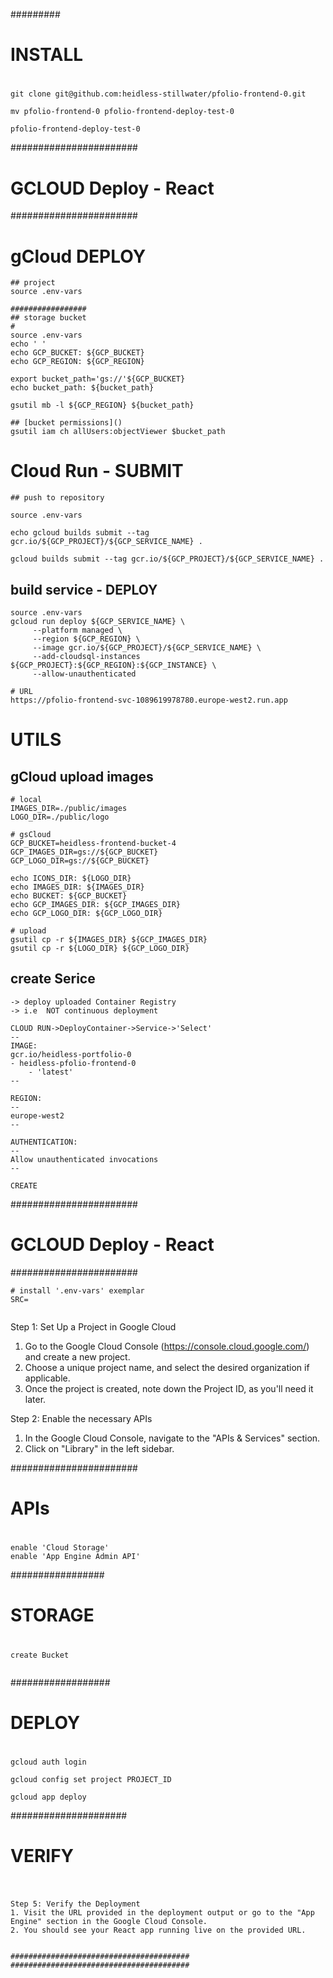 

#########
# INSTALL
#
```
git clone git@github.com:heidless-stillwater/pfolio-frontend-0.git

mv pfolio-frontend-0 pfolio-frontend-deploy-test-0

pfolio-frontend-deploy-test-0

```
  
#######################
# GCLOUD Deploy - React
#######################

# gCloud DEPLOY
```
## project
source .env-vars

#################
## storage bucket
#
source .env-vars
echo ' '
echo GCP_BUCKET: ${GCP_BUCKET}
echo GCP_REGION: ${GCP_REGION}

export bucket_path='gs://'${GCP_BUCKET}
echo bucket_path: ${bucket_path}

gsutil mb -l ${GCP_REGION} ${bucket_path}

## [bucket permissions]()
gsutil iam ch allUsers:objectViewer $bucket_path

```

# Cloud Run - SUBMIT
```
## push to repository

source .env-vars

echo gcloud builds submit --tag gcr.io/${GCP_PROJECT}/${GCP_SERVICE_NAME} .

gcloud builds submit --tag gcr.io/${GCP_PROJECT}/${GCP_SERVICE_NAME} .

```

## build service - DEPLOY
```
source .env-vars
gcloud run deploy ${GCP_SERVICE_NAME} \
     --platform managed \
     --region ${GCP_REGION} \
     --image gcr.io/${GCP_PROJECT}/${GCP_SERVICE_NAME} \
     --add-cloudsql-instances ${GCP_PROJECT}:${GCP_REGION}:${GCP_INSTANCE} \
     --allow-unauthenticated

# URL
https://pfolio-frontend-svc-1089619978780.europe-west2.run.app

```




















# UTILS
## gCloud upload images
```
# local
IMAGES_DIR=./public/images
LOGO_DIR=./public/logo

# gsCloud
GCP_BUCKET=heidless-frontend-bucket-4
GCP_IMAGES_DIR=gs://${GCP_BUCKET}
GCP_LOGO_DIR=gs://${GCP_BUCKET}

echo ICONS_DIR: ${LOGO_DIR}
echo IMAGES_DIR: ${IMAGES_DIR}
echo BUCKET: ${GCP_BUCKET}
echo GCP_IMAGES_DIR: ${GCP_IMAGES_DIR}
echo GCP_LOGO_DIR: ${GCP_LOGO_DIR}

# upload
gsutil cp -r ${IMAGES_DIR} ${GCP_IMAGES_DIR}
gsutil cp -r ${LOGO_DIR} ${GCP_LOGO_DIR}

```

## create Serice
```
-> deploy uploaded Container Registry
-> i.e  NOT continuous deployment

CLOUD RUN->DeployContainer->Service->'Select'
--
IMAGE:
gcr.io/heidless-portfolio-0
- heidless-pfolio-frontend-0
	- 'latest'
--

REGION:
--
europe-west2
--

AUTHENTICATION:
--
Allow unauthenticated invocations
--

CREATE

```




#######################
# GCLOUD Deploy - React
#######################
```
# install '.env-vars' exemplar
SRC=


```

Step 1: Set Up a Project in Google Cloud
1. Go to the Google Cloud Console (https://console.cloud.google.com/) and create a new project.
2. Choose a unique project name, and select the desired organization if applicable.
3. Once the project is created, note down the Project ID, as you'll need it later.

Step 2: Enable the necessary APIs
1. In the Google Cloud Console, navigate to the "APIs & Services" section.
2. Click on "Library" in the left sidebar.

#######################
# APIs
#
```
enable 'Cloud Storage'
enable 'App Engine Admin API'
```

#################
# STORAGE
#
```
create Bucket


```

##################
# DEPLOY
#
```
gcloud auth login

gcloud config set project PROJECT_ID

gcloud app deploy

```

#####################
# VERIFY
#
```

Step 5: Verify the Deployment
1. Visit the URL provided in the deployment output or go to the "App Engine" section in the Google Cloud Console.
2. You should see your React app running live on the provided URL.


########################################
########################################





